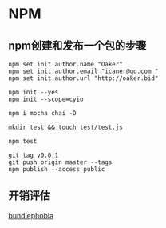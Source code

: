 # NPM

## npm创建和发布一个包的步骤
```
npm set init.author.name "Oaker"
npm set init.author.email "icaner@qq.com "
npm set init.author.url "http://oaker.bid"

npm init --yes
npm init --scope=cyio

npm i mocha chai -D

mkdir test && touch test/test.js

npm test

git tag v0.0.1
git push origin master --tags
npm publish --access public
```

## 开销评估
[bundlephobia](https://bundlephobia.com/)
